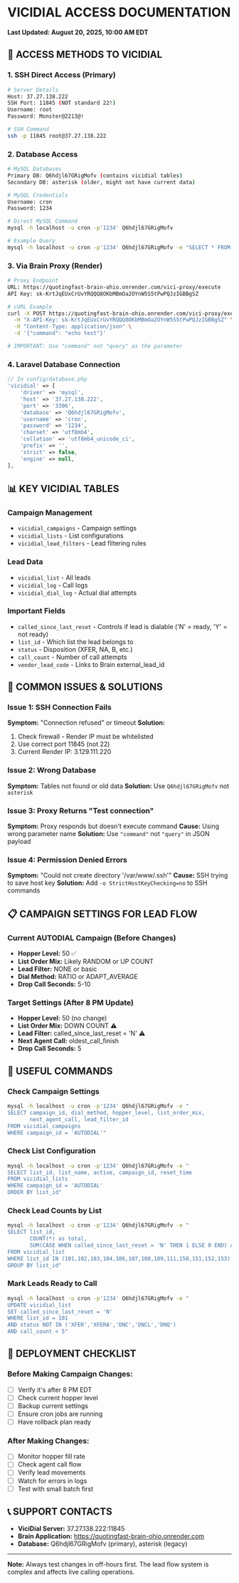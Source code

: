 # VICIDIAL ACCESS DOCUMENTATION
**Last Updated: August 20, 2025, 10:00 AM EDT**

## 🔐 ACCESS METHODS TO VICIDIAL

### 1. SSH Direct Access (Primary)
```bash
# Server Details
Host: 37.27.138.222
SSH Port: 11845 (NOT standard 22!)
Username: root
Password: Monster@2213@!

# SSH Command
ssh -p 11845 root@37.27.138.222
```

### 2. Database Access
```bash
# MySQL Databases
Primary DB: Q6hdjl67GRigMofv (contains vicidial tables)
Secondary DB: asterisk (older, might not have current data)

# MySQL Credentials
Username: cron
Password: 1234

# Direct MySQL Command
mysql -h localhost -u cron -p'1234' Q6hdjl67GRigMofv

# Example Query
mysql -h localhost -u cron -p'1234' Q6hdjl67GRigMofv -e "SELECT * FROM vicidial_campaigns WHERE campaign_id = 'AUTODIAL'"
```

### 3. Via Brain Proxy (Render)
```bash
# Proxy Endpoint
URL: https://quotingfast-brain-ohio.onrender.com/vici-proxy/execute
API Key: sk-KrtJqEUxCrUvYRQQQ8OKbMBmOa2OYnW5S5tPwPQJzIGBBgSZ

# cURL Example
curl -X POST https://quotingfast-brain-ohio.onrender.com/vici-proxy/execute \
  -H "X-API-Key: sk-KrtJqEUxCrUvYRQQQ8OKbMBmOa2OYnW5S5tPwPQJzIGBBgSZ" \
  -H "Content-Type: application/json" \
  -d '{"command": "echo test"}'

# IMPORTANT: Use "command" not "query" as the parameter
```

### 4. Laravel Database Connection
```php
// In config/database.php
'vicidial' => [
    'driver' => 'mysql',
    'host' => '37.27.138.222',
    'port' => '3306',
    'database' => 'Q6hdjl67GRigMofv',
    'username' => 'cron',
    'password' => '1234',
    'charset' => 'utf8mb4',
    'collation' => 'utf8mb4_unicode_ci',
    'prefix' => '',
    'strict' => false,
    'engine' => null,
],
```

## 📊 KEY VICIDIAL TABLES

### Campaign Management
- `vicidial_campaigns` - Campaign settings
- `vicidial_lists` - List configurations
- `vicidial_lead_filters` - Lead filtering rules

### Lead Data
- `vicidial_list` - All leads
- `vicidial_log` - Call logs
- `vicidial_dial_log` - Actual dial attempts

### Important Fields
- `called_since_last_reset` - Controls if lead is dialable ('N' = ready, 'Y' = not ready)
- `list_id` - Which list the lead belongs to
- `status` - Disposition (XFER, NA, B, etc.)
- `call_count` - Number of call attempts
- `vendor_lead_code` - Links to Brain external_lead_id

## 🚨 COMMON ISSUES & SOLUTIONS

### Issue 1: SSH Connection Fails
**Symptom:** "Connection refused" or timeout
**Solution:** 
1. Check firewall - Render IP must be whitelisted
2. Use correct port 11845 (not 22)
3. Current Render IP: 3.129.111.220

### Issue 2: Wrong Database
**Symptom:** Tables not found or old data
**Solution:** Use `Q6hdjl67GRigMofv` not `asterisk`

### Issue 3: Proxy Returns "Test connection"
**Symptom:** Proxy responds but doesn't execute command
**Cause:** Using wrong parameter name
**Solution:** Use `"command"` not `"query"` in JSON payload

### Issue 4: Permission Denied Errors
**Symptom:** "Could not create directory '/var/www/.ssh'"
**Cause:** SSH trying to save host key
**Solution:** Add `-o StrictHostKeyChecking=no` to SSH commands

## 📋 CAMPAIGN SETTINGS FOR LEAD FLOW

### Current AUTODIAL Campaign (Before Changes)
- **Hopper Level:** 50 ✅
- **List Order Mix:** Likely RANDOM or UP COUNT
- **Lead Filter:** NONE or basic
- **Dial Method:** RATIO or ADAPT_AVERAGE
- **Drop Call Seconds:** 5-10

### Target Settings (After 8 PM Update)
- **Hopper Level:** 50 (no change)
- **List Order Mix:** DOWN COUNT ⚠️
- **Lead Filter:** called_since_last_reset = 'N' ⚠️
- **Next Agent Call:** oldest_call_finish
- **Drop Call Seconds:** 5

## 🔧 USEFUL COMMANDS

### Check Campaign Settings
```bash
mysql -h localhost -u cron -p'1234' Q6hdjl67GRigMofv -e "
SELECT campaign_id, dial_method, hopper_level, list_order_mix, 
       next_agent_call, lead_filter_id 
FROM vicidial_campaigns 
WHERE campaign_id = 'AUTODIAL'"
```

### Check List Configuration
```bash
mysql -h localhost -u cron -p'1234' Q6hdjl67GRigMofv -e "
SELECT list_id, list_name, active, campaign_id, reset_time 
FROM vicidial_lists 
WHERE campaign_id = 'AUTODIAL' 
ORDER BY list_id"
```

### Check Lead Counts by List
```bash
mysql -h localhost -u cron -p'1234' Q6hdjl67GRigMofv -e "
SELECT list_id, 
       COUNT(*) as total,
       SUM(CASE WHEN called_since_last_reset = 'N' THEN 1 ELSE 0 END) as ready
FROM vicidial_list 
WHERE list_id IN (101,102,103,104,106,107,108,109,111,150,151,152,153)
GROUP BY list_id"
```

### Mark Leads Ready to Call
```bash
mysql -h localhost -u cron -p'1234' Q6hdjl67GRigMofv -e "
UPDATE vicidial_list 
SET called_since_last_reset = 'N'
WHERE list_id = 101 
AND status NOT IN ('XFER','XFERA','DNC','DNCL','DNQ')
AND call_count < 5"
```

## 🚀 DEPLOYMENT CHECKLIST

### Before Making Campaign Changes:
- [ ] Verify it's after 8 PM EDT
- [ ] Check current hopper level
- [ ] Backup current settings
- [ ] Ensure cron jobs are running
- [ ] Have rollback plan ready

### After Making Changes:
- [ ] Monitor hopper fill rate
- [ ] Check agent call flow
- [ ] Verify lead movements
- [ ] Watch for errors in logs
- [ ] Test with small batch first

## 📞 SUPPORT CONTACTS

- **ViciDial Server:** 37.27.138.222:11845
- **Brain Application:** https://quotingfast-brain-ohio.onrender.com
- **Database:** Q6hdjl67GRigMofv (primary), asterisk (legacy)

---

**Note:** Always test changes in off-hours first. The lead flow system is complex and affects live calling operations.

